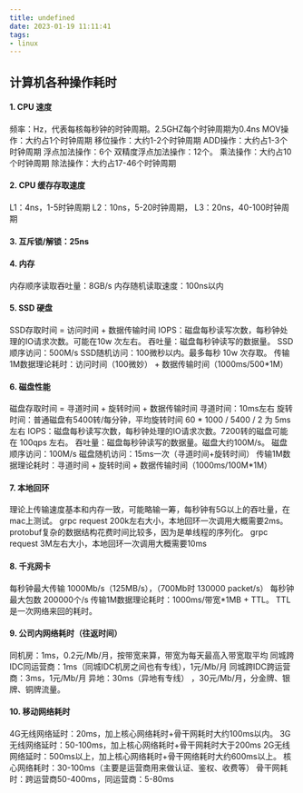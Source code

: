 ```yaml
---
title: undefined
date: 2023-01-19 11:11:41
tags:
- linux
---
```


## 计算机各种操作耗时

#### 1. CPU 速度

频率：Hz，代表每核每秒钟的时钟周期。2.5GHZ每个时钟周期为0.4ns
MOV操作：大约占1个时钟周期
移位操作：大约1-2个时钟周期
ADD操作：大约占1-3个时钟周期
浮点加法操作：6个
双精度浮点加法操作：12个。
乘法操作：大约占10个时钟周期
除法操作：大约占17-46个时钟周期

#### 2. CPU 缓存存取速度

L1：4ns，1-5时钟周期
L2：10ns，5-20时钟周期，
L3：20ns，40-100时钟周期

#### 3. 互斥锁/解锁：25ns

#### 4. 内存

内存顺序读取吞吐量：8GB/s
内存随机读取速度：100ns以内

#### 5. SSD 硬盘

SSD存取时间 = 访问时间 + 数据传输时间
IOPS：磁盘每秒读写次数，每秒钟处理的IO请求次数。可能在10w 次左右。
吞吐量：磁盘每秒钟读写的数据量。
SSD顺序访问：500M/s
SSD随机访问：100微秒以内。最多每秒 10w 次存取。
传输1M数据理论耗时：访问时间（100微妙） + 数据传输时间（1000ms/500*1M）

#### 6. 磁盘性能

磁盘存取时间 = 寻道时间 + 旋转时间 + 数据传输时间
寻道时间：10ms左右
旋转时间：普通磁盘有5400转/每分钟，平均旋转时间 60 * 1000 / 5400 / 2 为 5ms 左右
IOPS：磁盘每秒读写次数，每秒钟处理的IO请求次数。7200转的磁盘可能在 100qps 左右。
吞吐量：磁盘每秒钟读写的数据量。磁盘大约100M/s。
磁盘顺序访问：100M/s
磁盘随机访问：15ms一次（寻道时间+旋转时间）
传输1M数据理论耗时：寻道时间 + 旋转时间 + 数据传输时间（1000ms/100M*1M）

#### 7. 本地回环

理论上传输速度基本和内存一致，可能略输一筹，每秒钟有5G以上的吞吐量，在mac上测试。
grpc request 200k左右大小，本地回环一次调用大概需要2ms。 protobuf复杂的数据结构花费时间比较多，因为是单线程的序列化。
grpc request 3M左右大小，本地回环一次调用大概需要10ms

#### 8. 千兆网卡

每秒钟最大传输 1000Mb/s（125MB/s），（700Mb时 130000 packet/s）
每秒钟最大包数 200000个/s
传输1M数据理论耗时：1000ms/带宽*1MB + TTL。 TTL是一次网络来回的耗时。

#### 9. 公司内网络耗时（往返时间）

同机房：1ms，0.2元/Mb/月，按带宽来算，带宽为每天最高入带宽取平均
同城跨IDC同运营商：1ms（同城IDC机房之间也有专线），1元/Mb/月
同城跨IDC跨运营商：3ms，1元/Mb/月
异地：30ms（异地有专线） ，30元/Mb/月，分金牌、银牌、铜牌流量。

#### 10. 移动网络耗时

4G无线网络延时：20ms，加上核心网络耗时+骨干网耗时大约100ms以内。
3G无线网络延时：50-100ms，加上核心网络耗时+骨干网耗时大于200ms
2G无线网络延时：500ms以上，加上核心网络耗时+骨干网络耗时大约600ms以上。
核心网络耗时：30-100ms（主要是运营商用来做认证、鉴权、收费等）
骨干网耗时：跨运营商50-400ms，同运营商：5-80ms









